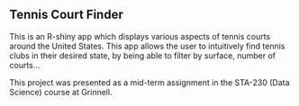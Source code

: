 ## Tennis Court Finder

This is an R-shiny app which displays various aspects of tennis courts around the United States. This app allows the user to intuitively find tennis clubs in their desired state, by being able to filter by surface, number of courts...



This project was presented as a mid-term assignment in the STA-230 (Data Science) course at Grinnell. 

